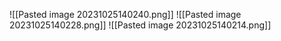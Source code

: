 ![[Pasted image 20231025140240.png]]
![[Pasted image 20231025140228.png]]
![[Pasted image 20231025140214.png]]